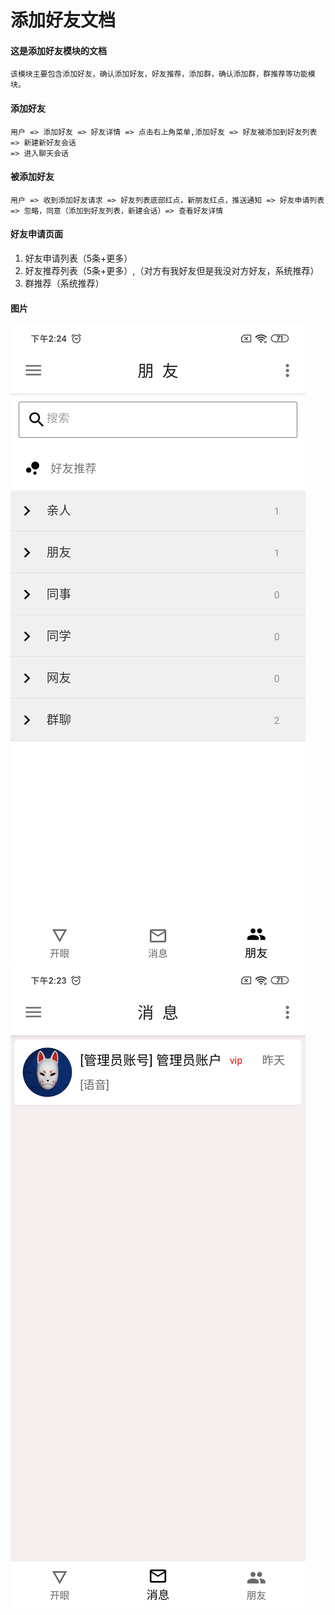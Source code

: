 # 添加好友文档

#### 这是添加好友模块的文档
    
    该模块主要包含添加好友，确认添加好友，好友推荐，添加群，确认添加群，群推荐等功能模块。

#### 添加好友

    用户 => 添加好友 => 好友详情 => 点击右上角菜单,添加好友 => 好友被添加到好友列表 => 新建新好友会话  
    => 进入聊天会话

#### 被添加好友
    
    用户 => 收到添加好友请求 => 好友列表底部红点，新朋友红点，推送通知 => 好友申请列表  
    => 忽略，同意（添加到好友列表，新建会话）=> 查看好友详情 
    
#### 好友申请页面
    
1. 好友申请列表（5条+更多）
2. 好友推荐列表（5条+更多）,（对方有我好友但是我没对方好友，系统推荐）
3. 群推荐（系统推荐）

#### 图片

 ![好友列表](/picture/pic_friends.png)
 ![消息列表](/picture/pic_msg.png)

